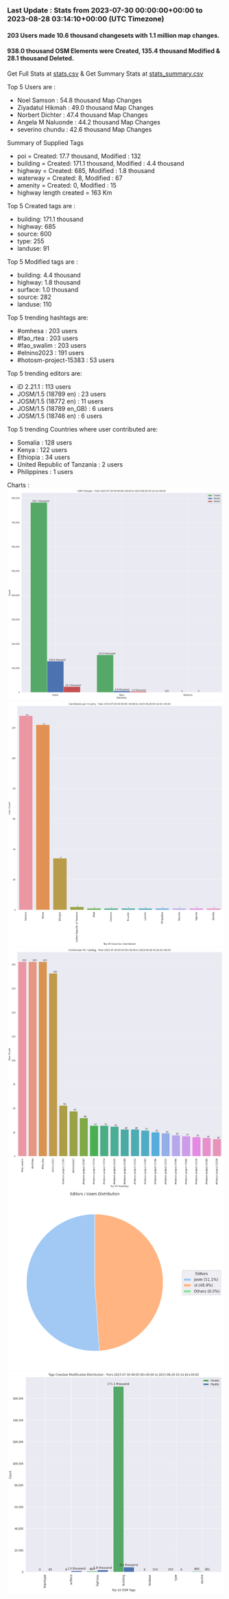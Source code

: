 ### Last Update : Stats from 2023-07-30 00:00:00+00:00 to 2023-08-28 03:14:10+00:00 (UTC Timezone)

#### 203 Users made 10.6 thousand changesets with 1.1 million map changes.
#### 938.0 thousand OSM Elements were Created, 135.4 thousand Modified & 28.1 thousand Deleted.
Get Full Stats at [stats.csv](/stats/omhesa/Daily/stats.csv)
 & Get Summary Stats at [stats_summary.csv](/stats/omhesa/Daily/stats_summary.csv)

Top 5 Users are : 
- Noel Samson : 54.8 thousand Map Changes
- Ziyadatul Hikmah : 49.0 thousand Map Changes
- Norbert Dichter : 47.4 thousand Map Changes
- Angela M Naluonde : 44.2 thousand Map Changes
- severino chundu : 42.6 thousand Map Changes

Summary of Supplied Tags
- poi = Created: 17.7 thousand, Modified : 132
- building = Created: 171.1 thousand, Modified : 4.4 thousand
- highway = Created: 685, Modified : 1.8 thousand
- waterway = Created: 8, Modified : 67
- amenity = Created: 0, Modified : 15
- highway length created = 163 Km


Top 5 Created tags are :
- building: 171.1 thousand
- highway: 685
- source: 600
- type: 255
- landuse: 91


Top 5 Modified tags are :
- building: 4.4 thousand
- highway: 1.8 thousand
- surface: 1.0 thousand
- source: 282
- landuse: 110


Top 5 trending hashtags are:
- #omhesa : 203 users
- #fao_rtea : 203 users
- #fao_swalim : 203 users
- #elnino2023 : 191 users
- #hotosm-project-15383 : 53 users


Top 5 trending editors are:
- iD 2.21.1 : 113 users
- JOSM/1.5 (18789 en) : 23 users
- JOSM/1.5 (18772 en) : 11 users
- JOSM/1.5 (18789 en_GB) : 6 users
- JOSM/1.5 (18746 en) : 6 users


Top 5 trending Countries where user contributed are:
- Somalia : 128 users
- Kenya : 122 users
- Ethiopia : 34 users
- United Republic of Tanzania : 2 users
- Philippines : 1 users


 Charts : 
![Alt text](./stats_osm_changes.png) 
![Alt text](./stats_users_per_country.png) 
![Alt text](./stats_users_per_hashtag.png) 
![Alt text](./stats_editors_pie_chart.png) 
![Alt text](./stats_tags.png) 
